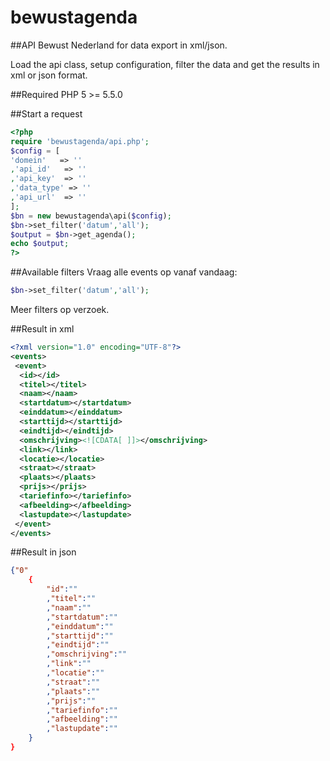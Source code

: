 bewustagenda
============

##API Bewust Nederland for data export in xml/json.

Load the api class, setup configuration, filter the data and get the results in xml or json format.

##Required
PHP 5 >= 5.5.0

##Start a request
```php
<?php
require 'bewustagenda/api.php';
$config = [
'domein'   => ''
,'api_id'   => ''
,'api_key'  => ''
,'data_type' => ''
,'api_url'  => ''
];
$bn = new bewustagenda\api($config);
$bn->set_filter('datum','all');
$output = $bn->get_agenda();
echo $output;
?>
```

##Available filters
Vraag alle events op vanaf vandaag:
```php
$bn->set_filter('datum','all');
```
Meer filters op verzoek.

##Result in xml

```xml
<?xml version="1.0" encoding="UTF-8"?>
<events>
 <event>
  <id></id>
  <titel></titel>
  <naam></naam>
  <startdatum></startdatum>
  <einddatum></einddatum>
  <starttijd></starttijd>
  <eindtijd></eindtijd>
  <omschrijving><![CDATA[ ]]></omschrijving>
  <link></link>
  <locatie></locatie>
  <straat></straat>
  <plaats></plaats>
  <prijs></prijs>
  <tariefinfo></tariefinfo>
  <afbeelding></afbeelding>
  <lastupdate></lastupdate>
 </event>
</events>
```

##Result in json

```json
{"0"
	{
		"id":""
		,"titel":""
		,"naam":""
		,"startdatum":""
		,"einddatum":""
		,"starttijd":""
		,"eindtijd":""
		,"omschrijving":""
		,"link":""
		,"locatie":""
		,"straat":""
		,"plaats":""
		,"prijs":""
		,"tariefinfo":""
		,"afbeelding":""
		,"lastupdate":""
	}
}
```
